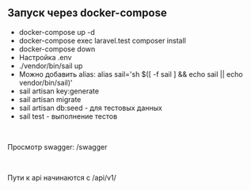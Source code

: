 ## Запуск через docker-compose

- docker-compose up -d
- docker-compose exec laravel.test composer install
- docker-compose down
- Настройка .env
- ./vendor/bin/sail up
- Можно добавить alias: alias sail='sh $([ -f sail ] && echo sail || echo vendor/bin/sail)'
- sail artisan key:generate
- sail artisan migrate
- sail artisan db:seed - для тестовых данных
- sail test - выполнение тестов

<br>

Просмотр swagger: /swagger

<br>

Пути к api начинаются с /api/v1/